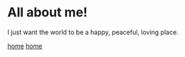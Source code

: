 # All about me!
I just want the world to be a happy, peaceful, loving place.


[home](Suzy9586.github.io)
[home](Suzy9586.guthub.io/index.md)
